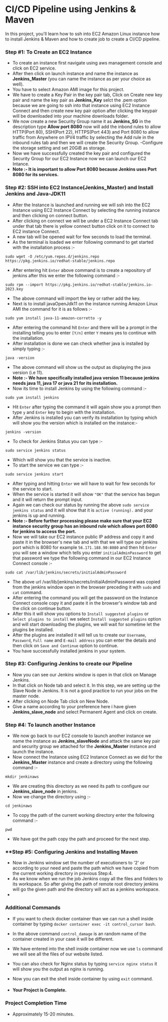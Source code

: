 # **CI/CD Pipeline using Jenkins & Maven**

In this project, you'll learn how to ssh into EC2 Amazon Linux instance how to install Jenkins & Maven and how to create job to create a CI/CD pipeline. 

### **Step #1: To Create an EC2 Instance**
- To create an instance first navigate using aws management console and click on EC2 service.
- After then click on launch instance and name the instance as **Jenkins_Master** (you can name the instance as per your choice as well).
- You have to select Amazon AMI image for this project.
- We have to create a Key Pair in the key pair tab, Click on Create new key pair and name the key pair as **Jenkins_Key** selct the .pem option because we are going to ssh into that instance using EC2 Instance Connect and then create new key pair option after clicking the keypair will be downloaded into your machine downloads folder.
- We now create a new Security Group name it as **Jenkins_SG** in the description type **Allow port 8080** now will add the inbond rules to allow HTTP(Port 80), SSH(Port 22), HTTPS(Port 443) and Port 8080 to allow traffic from Anywhere on IPV4 traffic by selecting the Add rule in the inbound rules tab and then we will create the Security Group.
-Configure the storage setting and set 20GiB as storage.
- Now we have successfully created the key pair and configured the Security Group for our EC2 Instance now we can launch our EC2 Intance.
- **Note :- It is important to allow Port 8080 because Jenkins uses Port 8080 for its services.**

### **Step #2: SSH into EC2 Instance(Jenkins_Master) and Install Jenkins and Java-JDK11**
- After the Instance is launched and running we will ssh into the EC2 Instance using EC2 Instance Connect by selecting the running instance and then clicking on connect button.
- After clicking on connect we will be under a EC2 Instance Connect tab under that tab there is yellow connect button click on it to connect to EC2 instance Connect.
- A new tab will be opened wait for few seconds to load the terminal.
- As the terminal is loaded we enter following command to get started with the installation process :-
```
sudo wget -O /etc/yum.repos.d/jenkins.repo https://pkg.jenkins.io/redhat-stable/jenkins.repo
```
- After entering hit `Enter` above command is to create a repository of jenkins after this we enter the following command :-
```
sudo rpm --import https://pkg.jenkins.io/redhat-stable/jenkins.io-2023.key
```
- The above command will import the key or rather add the key.
- Next is to install javaOpenJdk11 on the instance running Amazon Linux AMI the command for it is as follows :-
```
sudo yum install java-11-amazon-corretto -y
```
- After entering the command hit `Enter` and there will be a prompt in the installing telling you to enter `[Y/n]` enter `Y` means yes to continue with the installation.
- After installation is done we can check whether java is installed by simply typing :-
```
java -version
```
- The above command will show us the output as displaying the java version (i.e 11).
- **Note :- We have specifically installed java version 11 because jenkins needs java 11, java 17 or java 21 for its installation.**
- Now its time to install Jenkins by using the following command :-
```
sudo yum install jenkins
```
- Hit `Enter` after typing the command it will again show you a prompt then type `y` and `Enter` key to begin with the installation.
- After Jenkins is installed you can verify its installation by typing which will show you the version which is installed on the instance:-
```
jenkins -version
```
- To check for Jenkins Status you can type :-
```
sudo service jenkins status
```
- Which will show you that the service is inactive.
- To start the service we can type :-
```
sudo service jenkins start
```
- After typing and hitting `Enter` we will have to wait for few seconds for the service to start.
- When the service is started it will show `"OK"` that the service has begun and it will return the prompt input.
- Again we can check our status by running the above `sudo service jenkins status` and it will show that it is `active (running).` and your jenkins is up and running.
- **Note :- Before further processing please make sure that your EC2 instance security group has an inbound rule which allows port 8080 for jenkins to access the port.**
- Now we will take our EC2 instance public IP address and copy it and paste it in the browser's new tab and with that we will type our jenkins port which is 8080 for example `56.171.188.90:8080` and then hit `Enter` you will see a window which tells you enter `initialAdminPassword` to get that password we type the following command in our EC2 Instance Connect console :-
```
sudo cat /var/lib/jenkins/secrets/initialAdminPassword
```
- The above url /var/lib/jenkins/secrets/initialAdminPassword was copied from the jenkins window open in the browser preceding it with `sudo` and `cat` command.
- After entering the command you will get the password on the Instance Connect console copy it and paste it in the browser's window tab and the click on continue button.
- After this it will show you options to `Install suggested plugins` or `Select plugins to install` we select `Install suggested plugins` option and will start downloading the plugins, we will wait for sometime let the plugins be installed.
- After the plugins are installed it will tell us to create our `Username`, `Password`, `Full name` and `E-mail address` you can enter the details and then click on `Save and Continue` option to continue.
- You have successfully installed jenkins in your system.

### **Step #3: Configuring Jenkins to create our Pipeline**
- Now you can see our Jenkins window is open in that click on Manage Jenkins.
- In that click on Node tab and select it. In this step, we are setting up the Slave Node in Jenkins. It is not a good practice to run your jobs on the master node.
- After clicking on Node Tab click on New Node.
- Give a name according to your preference here i have given **Jenkins_slave_node** and select Permanent Agent and click on create.

### **Step #4: To launch another Instance**
- We now go back to our EC2 console to launch another instance we name the instance as **Jenkins_slaveNode** and attack the same key pair and security group we attached for the **Jenkins_Master** instance and launch the instance.
- Now connect the Instance using EC2 Instance Connect as we did for the **Jenkins_Master** instance and create a directory using the following command :-
```
mkdir jenkinaws
```
- We are creating this directory as we need its path to configure our **Jenkins_slave_node** in jenkins.
- Now we change the directory using :-
```
cd jenkinaws
```
- To copy the path of the current working directory enter the following command :-
```
pwd
```
- We have got the path copy the path and proceed for the next step.

### **Step #5: **Configuring Jenkins and Installing Maven**
- Now in Jenkins window set the number of executioners to '2' or according to your need and paste the path which we have copied from the current working directory in previous Step:4.
- As we know when we run the job Jenkins copy all the files and folders to its workspace. So after giving the path of remote root directory jenkins will go the given path and the directory will act as a jenkins workspace.
-  


### **Additional Commands**
- If you want to check docker container than we can run a shell inside container by typing `docker container exec -it control_cursor bash`.
- In the above command `control_damage` is an random name of the container created in your case it will be different.
- We have entered into the shell inside container now we use `ls` command we will see all the files of our website listed.
- You can also check for Nginx status by typing `service nginx status` it will show you the output as nginx is running.
- Now you can exit the shell inside container by using `exit` command. 

- #### Your Project is Complete.

### **Project Completion Time**
- Approximately 15-20 minutes.

